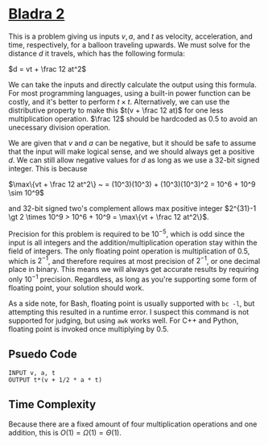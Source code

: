 # [Bladra 2](https://open.kattis.com/problems/bladra2)

This is a problem giving us inputs $v, a,$ and $t$ as velocity, acceleration, and time, respectively, for a balloon traveling upwards. We must solve for the distance $d$ it travels, which has the following formula:

$d = vt + \frac 12 at^2$

We can take the inputs and directly calculate the output using this formula. For most programming languages, using a built-in power function can be costly, and it's better to perform $t \times t$. Alternatively, we can use the distributive property to make this $t(v + \frac 12 at)$ for one less multiplication operation. $\frac 12$ should be hardcoded as $0.5$ to avoid an unecessary division operation.

We are given that $v$ and $a$ can be negative, but it should be safe to assume that the input will make logical sense, and we should always get a positive $d$. We can still allow negative values for $d$ as long as we use a 32-bit signed integer. This is because  

$\max\{vt + \frac 12 at^2\} ~ = (10^3)(10^3) + (10^3)(10^3)^2 = 10^6 + 10^9 \sim 10^9$

and 32-bit signed two's complement allows max positive integer $2^{31}-1 \gt 2 \times 10^9 > 10^6 + 10^9 = \max\{vt + \frac 12 at^2\}$.

Precision for this problem is required to be $10^{-5}$, which is odd since the input is all integers and the addition/multiplication operation stay within the field of integers.  The only floating point operation is multiplication of $0.5$, which is $2^{-1}$, and therefore requires at most precision of $2^{-1}$, or one decimal place in binary. This means we will always get accurate results by requiring only $10^{-1}$ precision. Regardless, as long as you're supporting some form of floating point, your solution should work.

As a side note, for Bash, floating point is usually supported with `bc -l`, but attempting this resulted in a runtime error. I suspect this command is not supported for judging, but using `awk` works well. For C++ and Python, floating point is invoked once multiplying by $0.5$.

## Psuedo Code
```
INPUT v, a, t
OUTPUT t*(v + 1/2 * a * t)
```

## Time Complexity
Because there are a fixed amount of four multiplication operations and one addition, this is $O(1) = \Omega(1) = \Theta(1)$.